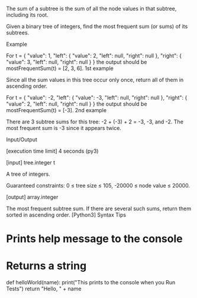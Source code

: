 The sum of a subtree is the sum of all the node values in that subtree, including its root.

Given a binary tree of integers, find the most frequent sum (or sums) of its subtrees.

Example

For
t = {
    "value": 1,
    "left": {
        "value": 2,
        "left": null,
        "right": null
    },
    "right": {
        "value": 3,
        "left": null,
        "right": null
    }
}
the output should be
mostFrequentSum(t) = [2, 3, 6].
1st example

Since all the sum values in this tree occur only once, return all of them in ascending order.

For
t = {
    "value": -2,
    "left": {
        "value": -3,
        "left": null,
        "right": null
    },
    "right": {
        "value": 2,
        "left": null,
        "right": null
    }
}
the output should be
mostFrequentSum(t) = [-3].
2nd example

There are 3 subtree sums for this tree: -2 + (-3) + 2 = -3, -3, and -2. The most frequent sum is -3 since it appears twice.

Input/Output

[execution time limit] 4 seconds (py3)

[input] tree.integer t

A tree of integers.

Guaranteed constraints:
0 ≤ tree size ≤ 105,
-20000 ≤ node value ≤ 20000.

[output] array.integer

The most frequent subtree sum. If there are several such sums, return them sorted in ascending order.
[Python3] Syntax Tips

# Prints help message to the console
# Returns a string
def helloWorld(name):
    print("This prints to the console when you Run Tests")
    return "Hello, " + name
